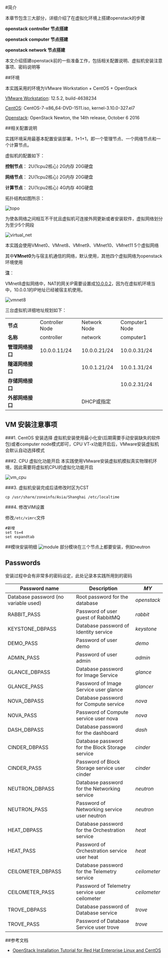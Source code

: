 #简介

本章节包含三大部分，详细介绍了在虚拟化环境上搭建openstack的步骤

**openstack controller 节点搭建**

**openstack computer 节点搭建**

**openstack network 节点搭建**

本文介绍搭建openstack前的一些准备工作，包括相关配置说明、虚拟机安装注意事项、密码说明等

##环境

本实践采用的环境为VMware Workstation + CentOS + OpenStack

[VMware Workstation]():  12.5.2, build-4638234

[CentOS](): CentOS-7-x86_64-DVD-1511.iso, kernel-3.10.0-327.el7

[Openstack](): OpenStack Newton, the 14th release, October 6 2016

##相关配置说明

实践环境采用最基本配置安装部署，1+1+1，即一个管理节点、一个网络节点和一个计算节点。

虚拟机的配置如下：

**控制节点**： 2U(1cpu2核心) 2G内存 20G硬盘

**网络节点**： 2U(1cpu2核心) 2G内存 20G硬盘

**计算节点**： 2U(1cpu2核心) 4G内存 40G硬盘

拓扑结构如图所示：

![topo](pic/topo.png)

为使各网络之间相互不干扰且虚拟机可连接外网更新或者安装软件，虚拟网络划分为至少5个网段

![virtual_net](pic/virtual_net.png)

本实践会使用VMnet0、VMnet8、VMnet9、VMnet10、VMnet11 5个虚拟网络

其中**VMnet0**为与宿主机通信的网络，默认使用，其他四个虚拟网络为openstack环境使用

**注**：

VMnet8虚拟网络中，NAT的网关IP需要设置成[10.0.0.2]()，因为在虚拟机环境当中，10.0.0.1的IP地址已经被宿主机使用。

![vmnet8](pic/vmnet8.png)


三台虚拟机详细地址规划如下：

<table class="table table-bordered table-striped table-condensed">  
    <tr>  
    	<td style="font-weight:bold">节点</td>  
    	<td>Controller Node</td>
    	<td>Network Node</td>
    	<td>Computer1 Node</td>
    </tr>  
    <tr>  
    	<td style="font-weight:bold">名称</td>  
    	<td>controller</td>
    	<td>network</td>
    	<td>computer1</td>
    </tr>
    <tr>  
    	<td style="font-weight:bold">管理网络接口</td>  
    	<td>10.0.0.11/24</td>
    	<td>10.0.0.21/24</td>
    	<td>10.0.0.31/24</td>
    </tr>
    <tr>  
    	<td style="font-weight:bold">隧道网络接口</td>  
    	<td></td>
    	<td>10.0.1.21/24</td>
    	<td>10.0.1.31/24</td>
    </tr>
    <tr>  
    	<td style="font-weight:bold">存储网络接口</td>  
    	<td></td>
    	<td></td>
    	<td>10.0.2.31/24</td>
    </tr>
    <tr>  
    	<td style="font-weight:bold">外部网络接口</td>  
    	<td></td>
    	<td>DHCP或指定</td>
    	<td></td>
    </tr>
</table>  

## VM 安装注意事项
###1. CentOS 安装选择
虚拟机安装使用最小化安(后期需要手动安装缺失的软件包)或者computer node模式即可，CPU VT-x功能开启后，VMware安装虚拟机会默认自动选择模式
	
###2. CPU 虚拟化功能开启
本实践使用VMware安装虚拟机模拟真实物理机环境，因此需要将虚拟机CPU的虚拟化功能开启
	
![vm_cpu](pic/vm_cpu.png)
	
###3. 虚拟机安装完成后请修改时区为CST
	
```
cp /usr/share/zoneinfo/Asia/Shanghai /etc/localtime
```

###4. 修改VIM设置

修改```/etc/vimrc```文件

```
#新增
set ts=4
set expandtab
```

##模块安装明细
![module](pic/module.png)
部分模块在三个节点上都要安装，例如neutron

## Passwords

安装过程中会有非常多的密码设定，此处记录本实践所用到的密码

Password name | Description |    *MY*------------- | ----------- | ----------Database password (no variable used)|Root password for the database|*openstack*RABBIT_PASS|Password of user guest of RabbitMQ|*rabbit*KEYSTONE_DBPASS|Database password of Identity service|*keystone*DEMO_PASS|Password of user demo|*demo*ADMIN_PASS|Password of user admin|*admin*GLANCE_DBPASS|Database password for Image Service|*glance*GLANCE_PASS|Password of Image Service user glance|*glancer*
NOVA_DBPASS|Database password for Compute service|*nova*NOVA_PASS|Password of Compute service user nova|*nova*DASH_DBPASS|Database password for the dashboard|*dash*CINDER_DBPASS|Database password for the Block Storage service|*cinder*CINDER_PASS|Password of Block Storage service user cinder|*cinder*NEUTRON_DBPASS|Database password for the Networking service|*neutron*NEUTRON_PASS|Password of Networking service user neutron|*neutron*HEAT_DBPASS|Database password for the Orchestration service|*heat*HEAT_PASS|Password of Orchestration service user heat|*heat*CEILOMETER_DBPASS|Database password for the Telemetry service|*ceilometer*CEILOMETER_PASS|Password of Telemetry service user ceilometer|*ceilometer*TROVE_DBPASS|Database password of Database service|*trove*TROVE_PASS|Password of Database Service user trove|*trove*


##参考文档

* [OpenStack Installation Tutorial for Red Hat Enterprise Linux and CentOS](http://docs.openstack.org/newton/install-guide-rdo/index.html)

